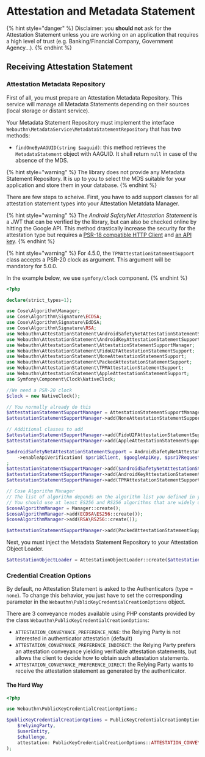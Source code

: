 # Attestation and Metadata Statement

{% hint style="danger" %}
Disclaimer: you **should not** ask for the Attestation Statement unless you are working on an application that requires a high level of trust (e.g. Banking/Financial Company, Government Agency...).
{% endhint %}

## Receiving Attestation Statement

### Attestation Metadata Repository

First of all, you must prepare an Attestation Metadata Repository. This service will manage all Metadata Statements depending on their sources (local storage or distant service).

Your Metadata Statement Repository must implement the interface `Webauthn\MetadataService\MetadataStatementRepository` that has two methods:

* `findOneByAAGUID(string $aaguid)`: this method retrieves the `MetadataStatement` object with AAGUID. It shall return `null` in case of the absence of the MDS.

{% hint style="warning" %}
The library does not provide any Metadata Statement Repository. It is up to you to select the MDS suitable for your application and store them in your database.
{% endhint %}

There are few steps to acheive. First, you have to add support classes for all attestation statement types into your Attestation Metatdata Manager.

{% hint style="warning" %}
The _Android SafetyNet Attestation Statement_ is a JWT that can be verified by the library, but can also be checked online by hitting the Google API. This method drastically increase the security for the attestation type but requires a [PSR-18 compatible HTTP Client](https://www.php-fig.org/psr/psr-18/) and [an API key](https://developer.android.com/training/safetynet/attestation).
{% endhint %}

{% hint style="warning" %}
For 4.5.0, the `TPMAttestationStatementSupport` class accepts a PSR-20 clock as argument. This argument will be mandatory for 5.0.0.

In the example below, we use `symfony/clock` component.
{% endhint %}

```php
<?php

declare(strict_types=1);

use Cose\Algorithm\Manager;
use Cose\Algorithm\Signature\ECDSA;
use Cose\Algorithm\Signature\EdDSA;
use Cose\Algorithm\Signature\RSA;
use Webauthn\AttestationStatement\AndroidSafetyNetAttestationStatementSupport;
use Webauthn\AttestationStatement\AndroidKeyAttestationStatementSupport;
use Webauthn\AttestationStatement\AttestationStatementSupportManager;
use Webauthn\AttestationStatement\FidoU2FAttestationStatementSupport;
use Webauthn\AttestationStatement\NoneAttestationStatementSupport;
use Webauthn\AttestationStatement\PackedAttestationStatementSupport;
use Webauthn\AttestationStatement\TPMAttestationStatementSupport;
use Webauthn\AttestationStatement\AppleAttestationStatementSupport;
use Symfony\Component\Clock\NativeClock;

//We need a PSR-20 clock
$clock = new NativeClock();

// You normally already do this
$attestationStatementSupportManager = AttestationStatementSupportManager::create();
$attestationStatementSupportManager->add(NoneAttestationStatementSupport::create());

// Additional classes to add
$attestationStatementSupportManager->add(FidoU2FAttestationStatementSupport::create());
$attestationStatementSupportManager->add(AppleAttestationStatementSupport::create());

$androidSafetyNetAttestationStatementSupport = AndroidSafetyNetAttestationStatementSupport::create()
    ->enableApiVerification( $psr18Client, $googleApiKey, $psr17RequestFactory) // Optional
;
$attestationStatementSupportManager->add($androidSafetyNetAttestationStatementSupport);
$attestationStatementSupportManager->add(AndroidKeyAttestationStatementSupport::create());
$attestationStatementSupportManager->add(TPMAttestationStatementSupport::create($clock));

// Cose Algorithm Manager
// The list of algorithm depends on the algorithm list you defined in your options
// You should use at least ES256 and RS256 algorithms that are widely used.
$coseAlgorithmManager = Manager::create();
$coseAlgorithmManager->add(ECDSA\ES256::create());
$coseAlgorithmManager->add(RSA\RS256::create());

$attestationStatementSupportManager->add(PackedAttestationStatementSupport::create($coseAlgorithmManager));
```

Next, you must inject the Metadata Statement Repository to your Attestation Object Loader.

```php
$attestationObjectLoader = AttestationObjectLoader::create($attestationStatementSupportManager);
```

### Credential Creation Options

By default, no Attestation Statement is asked to the Authenticators (type = `none`). To change this behavior, you just have to set the corresponding parameter in the `Webauthn\PublicKeyCredentialCreationOptions` object.

There are 3 conveyance modes available using PHP constants provided by the class `Webauthn\PublicKeyCredentialCreationOptions`:

* `ATTESTATION_CONVEYANCE_PREFERENCE_NONE`: the Relying Party is not interested in authenticator attestation (default)
* `ATTESTATION_CONVEYANCE_PREFERENCE_INDIRECT`: the Relying Party prefers an attestation conveyance yielding verifiable attestation statements, but allows the client to decide how to obtain such attestation statements.
* `ATTESTATION_CONVEYANCE_PREFERENCE_DIRECT`: the Relying Party wants to receive the attestation statement as generated by the authenticator.

#### The Hard Way

```php
<?php

use Webauthn\PublicKeyCredentialCreationOptions;

$publicKeyCredentialCreationOptions = PublicKeyCredentialCreationOptions::create(
    $relyingParty,
    $userEntity,
    $challenge,
    attestation: PublicKeyCredentialCreationOptions::ATTESTATION_CONVEYANCE_PREFERENCE_DIRECT,
);
```

